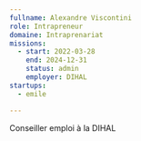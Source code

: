 ```yaml
---
fullname: Alexandre Viscontini
role: Intrapreneur
domaine: Intraprenariat
missions:
  - start: 2022-03-28
    end: 2024-12-31
    status: admin
    employer: DIHAL
startups:
  - emile

---
```

Conseiller emploi à la DIHAL
